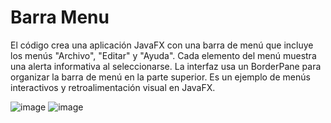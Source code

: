 # Barra Menu
El código crea una aplicación JavaFX con una barra de menú que incluye los menús "Archivo", "Editar" y "Ayuda". Cada elemento del menú muestra una alerta informativa al seleccionarse. La interfaz usa un BorderPane para organizar la barra de menú en la parte superior. Es un ejemplo de menús interactivos y retroalimentación visual en JavaFX.

![image](https://github.com/KeviM2/BarraMenu/assets/168137294/ac3ea1e0-16ec-4a6b-84e9-f984a56165cc)
![image](https://github.com/KeviM2/BarraMenu/assets/168137294/b285b085-2297-4417-893e-939df30eafe2)
